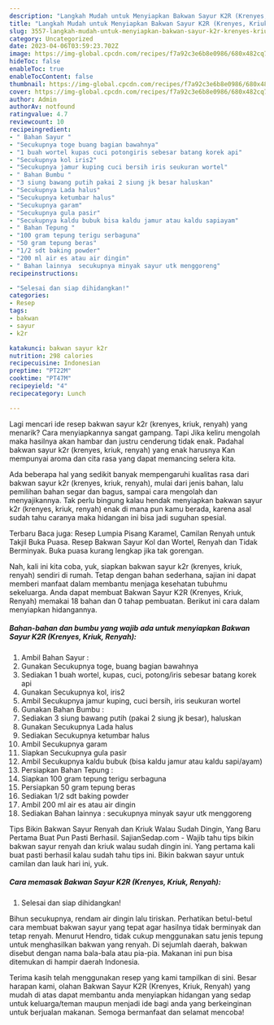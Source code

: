 ```yaml
---
description: "Langkah Mudah untuk Menyiapkan Bakwan Sayur K2R (Krenyes, Kriuk, Renyah) yang Menggugah Selera, Buat Buka Puasa Bisa Manjain Lidah"
title: "Langkah Mudah untuk Menyiapkan Bakwan Sayur K2R (Krenyes, Kriuk, Renyah) yang Menggugah Selera, Buat Buka Puasa Bisa Manjain Lidah"
slug: 3557-langkah-mudah-untuk-menyiapkan-bakwan-sayur-k2r-krenyes-kriuk-renyah-yang-menggugah-selera-buat-buka-puasa-bisa-manjain-lidah
category: Uncategorized
date: 2023-04-06T03:59:23.702Z
image: https://img-global.cpcdn.com/recipes/f7a92c3e6b8e0986/680x482cq70/bakwan-sayur-k2r-krenyes-kriuk-renyah-foto-resep-utama.jpg
hideToc: false
enableToc: true
enableTocContent: false
thumbnail: https://img-global.cpcdn.com/recipes/f7a92c3e6b8e0986/680x482cq70/bakwan-sayur-k2r-krenyes-kriuk-renyah-foto-resep-utama.jpg
cover: https://img-global.cpcdn.com/recipes/f7a92c3e6b8e0986/680x482cq70/bakwan-sayur-k2r-krenyes-kriuk-renyah-foto-resep-utama.jpg
author: Admin
authorAv: notfound
ratingvalue: 4.7
reviewcount: 10
recipeingredient:
- " Bahan Sayur "
- "Secukupnya toge buang bagian bawahnya"
- "1 buah wortel kupas cuci potongiris sebesar batang korek api"
- "Secukupnya kol iris2"
- "Secukupnya jamur kuping cuci bersih iris seukuran wortel"
- " Bahan Bumbu "
- "3 siung bawang putih pakai 2 siung jk besar haluskan"
- "Secukupnya Lada halus"
- "Secukupnya ketumbar halus"
- "Secukupnya garam"
- "Secukupnya gula pasir"
- "Secukupnya kaldu bubuk bisa kaldu jamur atau kaldu sapiayam"
- " Bahan Tepung "
- "100 gram tepung terigu serbaguna"
- "50 gram tepung beras"
- "1/2 sdt baking powder"
- "200 ml air es atau air dingin"
- " Bahan lainnya  secukupnya minyak sayur utk menggoreng"
recipeinstructions:

- "Selesai dan siap dihidangkan!"
categories:
- Resep
tags:
- bakwan
- sayur
- k2r

katakunci: bakwan sayur k2r 
nutrition: 298 calories
recipecuisine: Indonesian
preptime: "PT22M"
cooktime: "PT47M"
recipeyield: "4"
recipecategory: Lunch

---
```



Lagi mencari ide resep bakwan sayur k2r (krenyes, kriuk, renyah) yang menarik? Cara menyiapkannya sangat gampang. Tapi Jika keliru mengolah maka hasilnya akan hambar dan justru cenderung tidak enak. Padahal bakwan sayur k2r (krenyes, kriuk, renyah) yang enak harusnya Kan mempunyai aroma dan cita rasa yang dapat memancing selera kita.


Ada beberapa hal yang sedikit banyak mempengaruhi kualitas rasa dari bakwan sayur k2r (krenyes, kriuk, renyah), mulai dari jenis bahan, lalu pemilihan bahan segar dan bagus, sampai cara mengolah dan menyajikannya. Tak perlu bingung kalau hendak menyiapkan bakwan sayur k2r (krenyes, kriuk, renyah) enak di mana pun kamu berada, karena asal sudah tahu caranya maka hidangan ini bisa jadi suguhan spesial.

Terbaru Baca juga: Resep Lumpia Pisang Karamel, Camilan Renyah untuk Takjil Buka Puasa. Resep Bakwan Sayur Kol dan Wortel, Renyah dan Tidak Berminyak. Buka puasa kurang lengkap jika tak gorengan.


Nah, kali ini kita coba, yuk, siapkan bakwan sayur k2r (krenyes, kriuk, renyah) sendiri di rumah. Tetap dengan bahan sederhana, sajian ini dapat memberi manfaat dalam membantu menjaga kesehatan tubuhmu sekeluarga. Anda dapat membuat Bakwan Sayur K2R (Krenyes, Kriuk, Renyah) memakai 18 bahan dan 0 tahap pembuatan. Berikut ini cara dalam menyiapkan hidangannya.

<!--inarticleads1-->

##### Bahan-bahan dan bumbu yang wajib ada untuk menyiapkan Bakwan Sayur K2R (Krenyes, Kriuk, Renyah):

1. Ambil  Bahan Sayur :
1. Gunakan Secukupnya toge, buang bagian bawahnya
1. Sediakan 1 buah wortel, kupas, cuci, potong/iris sebesar batang korek api
1. Gunakan Secukupnya kol, iris2
1. Ambil Secukupnya jamur kuping, cuci bersih, iris seukuran wortel
1. Gunakan  Bahan Bumbu :
1. Sediakan 3 siung bawang putih (pakai 2 siung jk besar), haluskan
1. Gunakan Secukupnya Lada halus
1. Sediakan Secukupnya ketumbar halus
1. Ambil Secukupnya garam
1. Siapkan Secukupnya gula pasir
1. Ambil Secukupnya kaldu bubuk (bisa kaldu jamur atau kaldu sapi/ayam)
1. Persiapkan  Bahan Tepung :
1. Siapkan 100 gram tepung terigu serbaguna
1. Persiapkan 50 gram tepung beras
1. Sediakan 1/2 sdt baking powder
1. Ambil 200 ml air es atau air dingin
1. Sediakan  Bahan lainnya : secukupnya minyak sayur utk menggoreng


Tips Bikin Bakwan Sayur Renyah dan Kriuk Walau Sudah Dingin, Yang Baru Pertama Buat Pun Pasti Berhasil. SajianSedap.com - Wajib tahu tips bikin bakwan sayur renyah dan kriuk walau sudah dingin ini. Yang pertama kali buat pasti berhasil kalau sudah tahu tips ini. Bikin bakwan sayur untuk camilan dan lauk hari ini, yuk. 

<!--inarticleads2-->

##### Cara memasak Bakwan Sayur K2R (Krenyes, Kriuk, Renyah):


1. Selesai dan siap dihidangkan!

Bihun secukupnya, rendam air dingin lalu tiriskan. Perhatikan betul-betul cara membuat bakwan sayur yang tepat agar hasilnya tidak berminyak dan tetap renyah. Menurut Hendro, tidak cukup menggunakan satu jenis tepung untuk menghasilkan bakwan yang renyah. Di sejumlah daerah, bakwan disebut dengan nama bala-bala atau pia-pia. Makanan ini pun bisa ditemukan di hampir daerah Indonesia. 

Terima kasih telah menggunakan resep yang kami tampilkan di sini. Besar harapan kami, olahan Bakwan Sayur K2R (Krenyes, Kriuk, Renyah) yang mudah di atas dapat membantu anda menyiapkan hidangan yang sedap untuk keluarga/teman maupun menjadi ide bagi anda yang berkeinginan untuk berjualan makanan. Semoga bermanfaat dan selamat mencoba!
